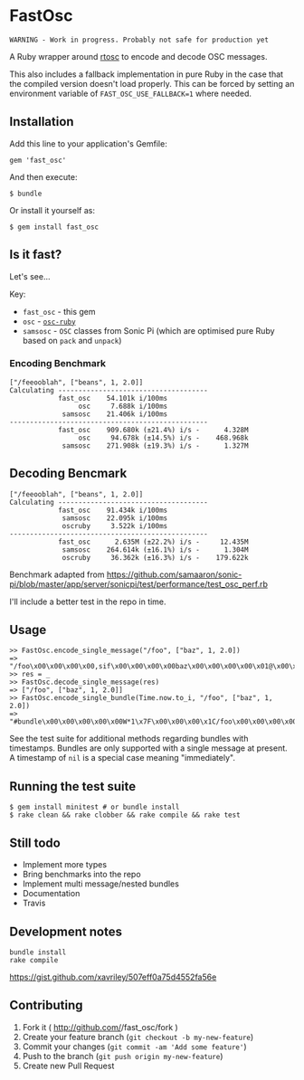 # FastOsc

`WARNING - Work in progress. Probably not safe for production yet`

A Ruby wrapper around [rtosc](https://github.com/fundamental/rtosc/) to encode and decode OSC messages.

This also includes a fallback implementation in pure Ruby in the case that the compiled version doesn't load properly. This can be forced by setting an environment variable of `FAST_OSC_USE_FALLBACK=1` where needed.

## Installation

Add this line to your application's Gemfile:

    gem 'fast_osc'

And then execute:

    $ bundle

Or install it yourself as:

    $ gem install fast_osc

## Is it fast?

Let's see...

Key:

* `fast_osc` - this gem
* `osc` - [`osc-ruby`](https://github.com/aberant/osc-ruby)
* `samsosc` - `OSC` classes from Sonic Pi (which are optimised pure Ruby based on `pack` and `unpack`)

### Encoding Benchmark

```
["/feeooblah", ["beans", 1, 2.0]]
Calculating -------------------------------------
            fast_osc    54.101k i/100ms
                 osc     7.688k i/100ms
             samsosc    21.406k i/100ms
-------------------------------------------------
            fast_osc    909.680k (±21.4%) i/s -      4.328M
                 osc     94.678k (±14.5%) i/s -    468.968k
             samsosc    271.908k (±19.3%) i/s -      1.327M
```

## Decoding Bencmark

```
["/feeooblah", ["beans", 1, 2.0]]
Calculating -------------------------------------
            fast_osc    91.434k i/100ms
             samsosc    22.095k i/100ms
             oscruby     3.522k i/100ms
-------------------------------------------------
            fast_osc      2.635M (±22.2%) i/s -     12.435M
             samsosc    264.614k (±16.1%) i/s -      1.304M
             oscruby     36.362k (±16.3%) i/s -    179.622k
```

Benchmark adapted from https://github.com/samaaron/sonic-pi/blob/master/app/server/sonicpi/test/performance/test_osc_perf.rb

I'll include a better test in the repo in time.

## Usage

```
>> FastOsc.encode_single_message("/foo", ["baz", 1, 2.0])
=> "/foo\x00\x00\x00\x00,sif\x00\x00\x00\x00baz\x00\x00\x00\x00\x01@\x00\x00\x00"
>> res = _
>> FastOsc.decode_single_message(res)
=> ["/foo", ["baz", 1, 2.0]]
>> FastOsc.encode_single_bundle(Time.now.to_i, "/foo", ["baz", 1, 2.0])
=> "#bundle\x00\x00\x00\x00\x00W*1\x7F\x00\x00\x00\x1C/foo\x00\x00\x00\x00,sif\x00\x00\x00\x00baz\x00\x00\x00\x00\x01@\x00\x00\x00"
```

See the test suite for additional methods regarding bundles with timestamps. Bundles are only supported with a single message at present. A timestamp of `nil` is a special case meaning "immediately".

## Running the test suite

```
$ gem install minitest # or bundle install
$ rake clean && rake clobber && rake compile && rake test
```

## Still todo

* Implement more types
* Bring benchmarks into the repo
* Implement multi message/nested bundles
* Documentation
* Travis

## Development notes

    bundle install
    rake compile

https://gist.github.com/xavriley/507eff0a75d4552fa56e

## Contributing

1. Fork it ( http://github.com/<my-github-username>/fast_osc/fork )
2. Create your feature branch (`git checkout -b my-new-feature`)
3. Commit your changes (`git commit -am 'Add some feature'`)
4. Push to the branch (`git push origin my-new-feature`)
5. Create new Pull Request
